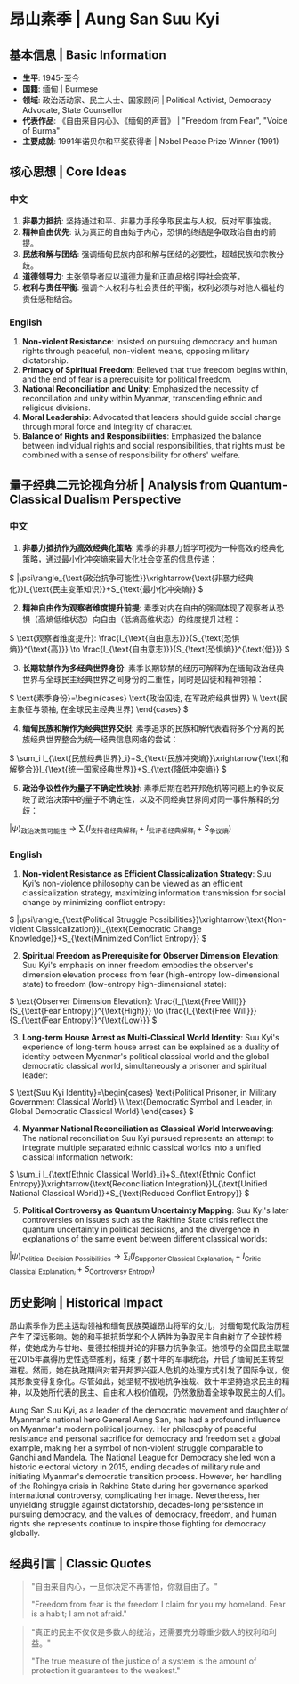 # 昂山素季 | Aung San Suu Kyi

## 基本信息 | Basic Information
- **生平**: 1945-至今
- **国籍**: 缅甸 | Burmese
- **领域**: 政治活动家、民主人士、国家顾问 | Political Activist, Democracy Advocate, State Counsellor
- **代表作品**: 《自由来自内心》、《缅甸的声音》 | "Freedom from Fear", "Voice of Burma"
- **主要成就**: 1991年诺贝尔和平奖获得者 | Nobel Peace Prize Winner (1991)

## 核心思想 | Core Ideas

### 中文
1. **非暴力抵抗**: 坚持通过和平、非暴力手段争取民主与人权，反对军事独裁。
2. **精神自由优先**: 认为真正的自由始于内心，恐惧的终结是争取政治自由的前提。
3. **民族和解与团结**: 强调缅甸民族内部和解与团结的必要性，超越民族和宗教分歧。
4. **道德领导力**: 主张领导者应以道德力量和正直品格引导社会变革。
5. **权利与责任平衡**: 强调个人权利与社会责任的平衡，权利必须与对他人福祉的责任感相结合。

### English
1. **Non-violent Resistance**: Insisted on pursuing democracy and human rights through peaceful, non-violent means, opposing military dictatorship.
2. **Primacy of Spiritual Freedom**: Believed that true freedom begins within, and the end of fear is a prerequisite for political freedom.
3. **National Reconciliation and Unity**: Emphasized the necessity of reconciliation and unity within Myanmar, transcending ethnic and religious divisions.
4. **Moral Leadership**: Advocated that leaders should guide social change through moral force and integrity of character.
5. **Balance of Rights and Responsibilities**: Emphasized the balance between individual rights and social responsibilities, that rights must be combined with a sense of responsibility for others' welfare.

## 量子经典二元论视角分析 | Analysis from Quantum-Classical Dualism Perspective

### 中文
1. **非暴力抵抗作为高效经典化策略**: 素季的非暴力哲学可视为一种高效的经典化策略，通过最小化冲突熵来最大化社会变革的信息传递：

$`
|\psi\rangle_{\text{政治抗争可能性}}\xrightarrow{\text{非暴力经典化}}I_{\text{民主变革知识}}+S_{\text{最小化冲突熵}}
`$

2. **精神自由作为观察者维度提升前提**: 素季对内在自由的强调体现了观察者从恐惧（高熵低维状态）向自由（低熵高维状态）的维度提升过程：

$`
\text{观察者维度提升}: \frac{I_{\text{自由意志}}}{S_{\text{恐惧熵}}^{\text{高}}} \to \frac{I_{\text{自由意志}}}{S_{\text{恐惧熵}}^{\text{低}}}
`$

3. **长期软禁作为多经典世界身份**: 素季长期软禁的经历可解释为在缅甸政治经典世界与全球民主经典世界之间身份的二重性，同时是囚徒和精神领袖：

$`
\text{素季身份}=\begin{cases}
\text{政治囚徒, 在军政府经典世界} \\
\text{民主象征与领袖, 在全球民主经典世界}
\end{cases}
`$

4. **缅甸民族和解作为经典世界交织**: 素季追求的民族和解代表着将多个分离的民族经典世界整合为统一经典信息网络的尝试：

$`
\sum_i I_{\text{民族经典世界}_i}+S_{\text{民族冲突熵}}\xrightarrow{\text{和解整合}}I_{\text{统一国家经典世界}}+S_{\text{降低冲突熵}}
`$

5. **政治争议性作为量子不确定性映射**: 素季后期在若开邦危机等问题上的争议反映了政治决策中的量子不确定性，以及不同经典世界间对同一事件解释的分歧：

$`
|\psi\rangle_{\text{政治决策可能性}}\rightarrow\sum_{i}(I_{\text{支持者经典解释}_i}+I_{\text{批评者经典解释}_i}+S_{\text{争议熵}})
`$

### English
1. **Non-violent Resistance as Efficient Classicalization Strategy**: Suu Kyi's non-violence philosophy can be viewed as an efficient classicalization strategy, maximizing information transmission for social change by minimizing conflict entropy:

$`
|\psi\rangle_{\text{Political Struggle Possibilities}}\xrightarrow{\text{Non-violent Classicalization}}I_{\text{Democratic Change Knowledge}}+S_{\text{Minimized Conflict Entropy}}
`$

2. **Spiritual Freedom as Prerequisite for Observer Dimension Elevation**: Suu Kyi's emphasis on inner freedom embodies the observer's dimension elevation process from fear (high-entropy low-dimensional state) to freedom (low-entropy high-dimensional state):

$`
\text{Observer Dimension Elevation}: \frac{I_{\text{Free Will}}}{S_{\text{Fear Entropy}}^{\text{High}}} \to \frac{I_{\text{Free Will}}}{S_{\text{Fear Entropy}}^{\text{Low}}}
`$

3. **Long-term House Arrest as Multi-Classical World Identity**: Suu Kyi's experience of long-term house arrest can be explained as a duality of identity between Myanmar's political classical world and the global democratic classical world, simultaneously a prisoner and spiritual leader:

$`
\text{Suu Kyi Identity}=\begin{cases}
\text{Political Prisoner, in Military Government Classical World} \\
\text{Democratic Symbol and Leader, in Global Democratic Classical World}
\end{cases}
`$

4. **Myanmar National Reconciliation as Classical World Interweaving**: The national reconciliation Suu Kyi pursued represents an attempt to integrate multiple separated ethnic classical worlds into a unified classical information network:

$`
\sum_i I_{\text{Ethnic Classical World}_i}+S_{\text{Ethnic Conflict Entropy}}\xrightarrow{\text{Reconciliation Integration}}I_{\text{Unified National Classical World}}+S_{\text{Reduced Conflict Entropy}}
`$

5. **Political Controversy as Quantum Uncertainty Mapping**: Suu Kyi's later controversies on issues such as the Rakhine State crisis reflect the quantum uncertainty in political decisions, and the divergence in explanations of the same event between different classical worlds:

$`
|\psi\rangle_{\text{Political Decision Possibilities}}\rightarrow\sum_{i}(I_{\text{Supporter Classical Explanation}_i}+I_{\text{Critic Classical Explanation}_i}+S_{\text{Controversy Entropy}})
`$

## 历史影响 | Historical Impact
昂山素季作为民主运动领袖和缅甸民族英雄昂山将军的女儿，对缅甸现代政治历程产生了深远影响。她的和平抵抗哲学和个人牺牲为争取民主自由树立了全球性榜样，使她成为与甘地、曼德拉相提并论的非暴力抗争象征。她领导的全国民主联盟在2015年赢得历史性选举胜利，结束了数十年的军事统治，开启了缅甸民主转型进程。然而，她在执政期间对若开邦罗兴亚人危机的处理方式引发了国际争议，使其形象变得复杂化。尽管如此，她坚韧不拔地抗争独裁、数十年坚持追求民主的精神，以及她所代表的民主、自由和人权价值观，仍然激励着全球争取民主的人们。

Aung San Suu Kyi, as a leader of the democratic movement and daughter of Myanmar's national hero General Aung San, has had a profound influence on Myanmar's modern political journey. Her philosophy of peaceful resistance and personal sacrifice for democracy and freedom set a global example, making her a symbol of non-violent struggle comparable to Gandhi and Mandela. The National League for Democracy she led won a historic electoral victory in 2015, ending decades of military rule and initiating Myanmar's democratic transition process. However, her handling of the Rohingya crisis in Rakhine State during her governance sparked international controversy, complicating her image. Nevertheless, her unyielding struggle against dictatorship, decades-long persistence in pursuing democracy, and the values of democracy, freedom, and human rights she represents continue to inspire those fighting for democracy globally.

## 经典引言 | Classic Quotes
> "自由来自内心，一旦你决定不再害怕，你就自由了。"
> 
> "Freedom from fear is the freedom I claim for you my homeland. Fear is a habit; I am not afraid."

> "真正的民主不仅仅是多数人的统治，还需要充分尊重少数人的权利和利益。"
> 
> "The true measure of the justice of a system is the amount of protection it guarantees to the weakest." 